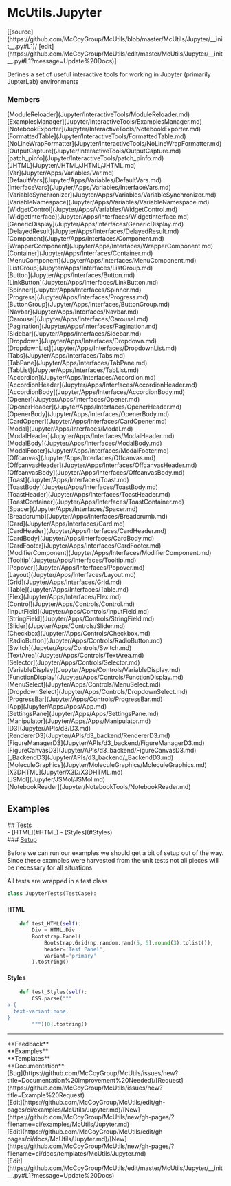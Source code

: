 # <a id="McUtils.Jupyter">McUtils.Jupyter</a> 
<div class="docs-source-link" markdown="1">
[[source](https://github.com/McCoyGroup/McUtils/blob/master/McUtils/Jupyter/__init__.py#L1)/
[edit](https://github.com/McCoyGroup/McUtils/edit/master/McUtils/Jupyter/__init__.py#L1?message=Update%20Docs)]
</div>
    
Defines a set of useful interactive tools
for working in Jupyter (primarily JupterLab) environments

### Members
<div class="container alert alert-secondary bg-light">
  <div class="row">
   <div class="col" markdown="1">
[ModuleReloader](Jupyter/InteractiveTools/ModuleReloader.md)   
</div>
   <div class="col" markdown="1">
[ExamplesManager](Jupyter/InteractiveTools/ExamplesManager.md)   
</div>
   <div class="col" markdown="1">
[NotebookExporter](Jupyter/InteractiveTools/NotebookExporter.md)   
</div>
</div>
  <div class="row">
   <div class="col" markdown="1">
[FormattedTable](Jupyter/InteractiveTools/FormattedTable.md)   
</div>
   <div class="col" markdown="1">
[NoLineWrapFormatter](Jupyter/InteractiveTools/NoLineWrapFormatter.md)   
</div>
   <div class="col" markdown="1">
[OutputCapture](Jupyter/InteractiveTools/OutputCapture.md)   
</div>
</div>
  <div class="row">
   <div class="col" markdown="1">
[patch_pinfo](Jupyter/InteractiveTools/patch_pinfo.md)   
</div>
   <div class="col" markdown="1">
[JHTML](Jupyter/JHTML/JHTML/JHTML.md)   
</div>
   <div class="col" markdown="1">
[Var](Jupyter/Apps/Variables/Var.md)   
</div>
</div>
  <div class="row">
   <div class="col" markdown="1">
[DefaultVars](Jupyter/Apps/Variables/DefaultVars.md)   
</div>
   <div class="col" markdown="1">
[InterfaceVars](Jupyter/Apps/Variables/InterfaceVars.md)   
</div>
   <div class="col" markdown="1">
[VariableSynchronizer](Jupyter/Apps/Variables/VariableSynchronizer.md)   
</div>
</div>
  <div class="row">
   <div class="col" markdown="1">
[VariableNamespace](Jupyter/Apps/Variables/VariableNamespace.md)   
</div>
   <div class="col" markdown="1">
[WidgetControl](Jupyter/Apps/Variables/WidgetControl.md)   
</div>
   <div class="col" markdown="1">
[WidgetInterface](Jupyter/Apps/Interfaces/WidgetInterface.md)   
</div>
</div>
  <div class="row">
   <div class="col" markdown="1">
[GenericDisplay](Jupyter/Apps/Interfaces/GenericDisplay.md)   
</div>
   <div class="col" markdown="1">
[DelayedResult](Jupyter/Apps/Interfaces/DelayedResult.md)   
</div>
   <div class="col" markdown="1">
[Component](Jupyter/Apps/Interfaces/Component.md)   
</div>
</div>
  <div class="row">
   <div class="col" markdown="1">
[WrapperComponent](Jupyter/Apps/Interfaces/WrapperComponent.md)   
</div>
   <div class="col" markdown="1">
[Container](Jupyter/Apps/Interfaces/Container.md)   
</div>
   <div class="col" markdown="1">
[MenuComponent](Jupyter/Apps/Interfaces/MenuComponent.md)   
</div>
</div>
  <div class="row">
   <div class="col" markdown="1">
[ListGroup](Jupyter/Apps/Interfaces/ListGroup.md)   
</div>
   <div class="col" markdown="1">
[Button](Jupyter/Apps/Interfaces/Button.md)   
</div>
   <div class="col" markdown="1">
[LinkButton](Jupyter/Apps/Interfaces/LinkButton.md)   
</div>
</div>
  <div class="row">
   <div class="col" markdown="1">
[Spinner](Jupyter/Apps/Interfaces/Spinner.md)   
</div>
   <div class="col" markdown="1">
[Progress](Jupyter/Apps/Interfaces/Progress.md)   
</div>
   <div class="col" markdown="1">
[ButtonGroup](Jupyter/Apps/Interfaces/ButtonGroup.md)   
</div>
</div>
  <div class="row">
   <div class="col" markdown="1">
[Navbar](Jupyter/Apps/Interfaces/Navbar.md)   
</div>
   <div class="col" markdown="1">
[Carousel](Jupyter/Apps/Interfaces/Carousel.md)   
</div>
   <div class="col" markdown="1">
[Pagination](Jupyter/Apps/Interfaces/Pagination.md)   
</div>
</div>
  <div class="row">
   <div class="col" markdown="1">
[Sidebar](Jupyter/Apps/Interfaces/Sidebar.md)   
</div>
   <div class="col" markdown="1">
[Dropdown](Jupyter/Apps/Interfaces/Dropdown.md)   
</div>
   <div class="col" markdown="1">
[DropdownList](Jupyter/Apps/Interfaces/DropdownList.md)   
</div>
</div>
  <div class="row">
   <div class="col" markdown="1">
[Tabs](Jupyter/Apps/Interfaces/Tabs.md)   
</div>
   <div class="col" markdown="1">
[TabPane](Jupyter/Apps/Interfaces/TabPane.md)   
</div>
   <div class="col" markdown="1">
[TabList](Jupyter/Apps/Interfaces/TabList.md)   
</div>
</div>
  <div class="row">
   <div class="col" markdown="1">
[Accordion](Jupyter/Apps/Interfaces/Accordion.md)   
</div>
   <div class="col" markdown="1">
[AccordionHeader](Jupyter/Apps/Interfaces/AccordionHeader.md)   
</div>
   <div class="col" markdown="1">
[AccordionBody](Jupyter/Apps/Interfaces/AccordionBody.md)   
</div>
</div>
  <div class="row">
   <div class="col" markdown="1">
[Opener](Jupyter/Apps/Interfaces/Opener.md)   
</div>
   <div class="col" markdown="1">
[OpenerHeader](Jupyter/Apps/Interfaces/OpenerHeader.md)   
</div>
   <div class="col" markdown="1">
[OpenerBody](Jupyter/Apps/Interfaces/OpenerBody.md)   
</div>
</div>
  <div class="row">
   <div class="col" markdown="1">
[CardOpener](Jupyter/Apps/Interfaces/CardOpener.md)   
</div>
   <div class="col" markdown="1">
[Modal](Jupyter/Apps/Interfaces/Modal.md)   
</div>
   <div class="col" markdown="1">
[ModalHeader](Jupyter/Apps/Interfaces/ModalHeader.md)   
</div>
</div>
  <div class="row">
   <div class="col" markdown="1">
[ModalBody](Jupyter/Apps/Interfaces/ModalBody.md)   
</div>
   <div class="col" markdown="1">
[ModalFooter](Jupyter/Apps/Interfaces/ModalFooter.md)   
</div>
   <div class="col" markdown="1">
[Offcanvas](Jupyter/Apps/Interfaces/Offcanvas.md)   
</div>
</div>
  <div class="row">
   <div class="col" markdown="1">
[OffcanvasHeader](Jupyter/Apps/Interfaces/OffcanvasHeader.md)   
</div>
   <div class="col" markdown="1">
[OffcanvasBody](Jupyter/Apps/Interfaces/OffcanvasBody.md)   
</div>
   <div class="col" markdown="1">
[Toast](Jupyter/Apps/Interfaces/Toast.md)   
</div>
</div>
  <div class="row">
   <div class="col" markdown="1">
[ToastBody](Jupyter/Apps/Interfaces/ToastBody.md)   
</div>
   <div class="col" markdown="1">
[ToastHeader](Jupyter/Apps/Interfaces/ToastHeader.md)   
</div>
   <div class="col" markdown="1">
[ToastContainer](Jupyter/Apps/Interfaces/ToastContainer.md)   
</div>
</div>
  <div class="row">
   <div class="col" markdown="1">
[Spacer](Jupyter/Apps/Interfaces/Spacer.md)   
</div>
   <div class="col" markdown="1">
[Breadcrumb](Jupyter/Apps/Interfaces/Breadcrumb.md)   
</div>
   <div class="col" markdown="1">
[Card](Jupyter/Apps/Interfaces/Card.md)   
</div>
</div>
  <div class="row">
   <div class="col" markdown="1">
[CardHeader](Jupyter/Apps/Interfaces/CardHeader.md)   
</div>
   <div class="col" markdown="1">
[CardBody](Jupyter/Apps/Interfaces/CardBody.md)   
</div>
   <div class="col" markdown="1">
[CardFooter](Jupyter/Apps/Interfaces/CardFooter.md)   
</div>
</div>
  <div class="row">
   <div class="col" markdown="1">
[ModifierComponent](Jupyter/Apps/Interfaces/ModifierComponent.md)   
</div>
   <div class="col" markdown="1">
[Tooltip](Jupyter/Apps/Interfaces/Tooltip.md)   
</div>
   <div class="col" markdown="1">
[Popover](Jupyter/Apps/Interfaces/Popover.md)   
</div>
</div>
  <div class="row">
   <div class="col" markdown="1">
[Layout](Jupyter/Apps/Interfaces/Layout.md)   
</div>
   <div class="col" markdown="1">
[Grid](Jupyter/Apps/Interfaces/Grid.md)   
</div>
   <div class="col" markdown="1">
[Table](Jupyter/Apps/Interfaces/Table.md)   
</div>
</div>
  <div class="row">
   <div class="col" markdown="1">
[Flex](Jupyter/Apps/Interfaces/Flex.md)   
</div>
   <div class="col" markdown="1">
[Control](Jupyter/Apps/Controls/Control.md)   
</div>
   <div class="col" markdown="1">
[InputField](Jupyter/Apps/Controls/InputField.md)   
</div>
</div>
  <div class="row">
   <div class="col" markdown="1">
[StringField](Jupyter/Apps/Controls/StringField.md)   
</div>
   <div class="col" markdown="1">
[Slider](Jupyter/Apps/Controls/Slider.md)   
</div>
   <div class="col" markdown="1">
[Checkbox](Jupyter/Apps/Controls/Checkbox.md)   
</div>
</div>
  <div class="row">
   <div class="col" markdown="1">
[RadioButton](Jupyter/Apps/Controls/RadioButton.md)   
</div>
   <div class="col" markdown="1">
[Switch](Jupyter/Apps/Controls/Switch.md)   
</div>
   <div class="col" markdown="1">
[TextArea](Jupyter/Apps/Controls/TextArea.md)   
</div>
</div>
  <div class="row">
   <div class="col" markdown="1">
[Selector](Jupyter/Apps/Controls/Selector.md)   
</div>
   <div class="col" markdown="1">
[VariableDisplay](Jupyter/Apps/Controls/VariableDisplay.md)   
</div>
   <div class="col" markdown="1">
[FunctionDisplay](Jupyter/Apps/Controls/FunctionDisplay.md)   
</div>
</div>
  <div class="row">
   <div class="col" markdown="1">
[MenuSelect](Jupyter/Apps/Controls/MenuSelect.md)   
</div>
   <div class="col" markdown="1">
[DropdownSelect](Jupyter/Apps/Controls/DropdownSelect.md)   
</div>
   <div class="col" markdown="1">
[ProgressBar](Jupyter/Apps/Controls/ProgressBar.md)   
</div>
</div>
  <div class="row">
   <div class="col" markdown="1">
[App](Jupyter/Apps/Apps/App.md)   
</div>
   <div class="col" markdown="1">
[SettingsPane](Jupyter/Apps/Apps/SettingsPane.md)   
</div>
   <div class="col" markdown="1">
[Manipulator](Jupyter/Apps/Apps/Manipulator.md)   
</div>
</div>
  <div class="row">
   <div class="col" markdown="1">
[D3](Jupyter/APIs/d3/D3.md)   
</div>
   <div class="col" markdown="1">
[RendererD3](Jupyter/APIs/d3_backend/RendererD3.md)   
</div>
   <div class="col" markdown="1">
[FigureManagerD3](Jupyter/APIs/d3_backend/FigureManagerD3.md)   
</div>
</div>
  <div class="row">
   <div class="col" markdown="1">
[FigureCanvasD3](Jupyter/APIs/d3_backend/FigureCanvasD3.md)   
</div>
   <div class="col" markdown="1">
[_BackendD3](Jupyter/APIs/d3_backend/_BackendD3.md)   
</div>
   <div class="col" markdown="1">
[MoleculeGraphics](Jupyter/MoleculeGraphics/MoleculeGraphics.md)   
</div>
</div>
  <div class="row">
   <div class="col" markdown="1">
[X3DHTML](Jupyter/X3D/X3DHTML.md)   
</div>
   <div class="col" markdown="1">
[JSMol](Jupyter/JSMol/JSMol.md)   
</div>
   <div class="col" markdown="1">
[NotebookReader](Jupyter/NotebookTools/NotebookReader.md)   
</div>
</div>
  <div class="row">
   <div class="col" markdown="1">
   
</div>
   <div class="col" markdown="1">
   
</div>
   <div class="col" markdown="1">
   
</div>
</div>
</div>





## Examples













<div class="collapsible-section">
 <div class="collapsible-section collapsible-section-header" markdown="1">
## <a class="collapse-link" data-toggle="collapse" href="#Tests-624f0e" markdown="1"> Tests</a> <a class="float-right" data-toggle="collapse" href="#Tests-624f0e"><i class="fa fa-chevron-down"></i></a>
 </div>
 <div class="collapsible-section collapsible-section-body collapse show" id="Tests-624f0e" markdown="1">
 - [HTML](#HTML)
- [Styles](#Styles)

<div class="collapsible-section">
 <div class="collapsible-section collapsible-section-header" markdown="1">
### <a class="collapse-link" data-toggle="collapse" href="#Setup-91b1e8" markdown="1"> Setup</a> <a class="float-right" data-toggle="collapse" href="#Setup-91b1e8"><i class="fa fa-chevron-down"></i></a>
 </div>
 <div class="collapsible-section collapsible-section-body collapse show" id="Setup-91b1e8" markdown="1">
 
Before we can run our examples we should get a bit of setup out of the way.
Since these examples were harvested from the unit tests not all pieces
will be necessary for all situations.

All tests are wrapped in a test class
```python
class JupyterTests(TestCase):
```

 </div>
</div>

#### <a name="HTML">HTML</a>
```python
    def test_HTML(self):
        Div = HTML.Div
        Bootstrap.Panel(
            Bootstrap.Grid(np.random.rand(5, 5).round(3).tolist()),
            header='Test Panel',
            variant='primary'
        ).tostring()
```

#### <a name="Styles">Styles</a>
```python
    def test_Styles(self):
        CSS.parse("""
a {
  text-variant:none;
}
        """)[0].tostring()
```

 </div>
</div>






---


<div markdown="1" class="text-secondary">
<div class="container">
  <div class="row">
   <div class="col" markdown="1">
**Feedback**   
</div>
   <div class="col" markdown="1">
**Examples**   
</div>
   <div class="col" markdown="1">
**Templates**   
</div>
   <div class="col" markdown="1">
**Documentation**   
</div>
   <div class="col" markdown="1">
   
</div>
   <div class="col" markdown="1">
   
</div>
   <div class="col" markdown="1">
   
</div>
</div>
  <div class="row">
   <div class="col" markdown="1">
[Bug](https://github.com/McCoyGroup/McUtils/issues/new?title=Documentation%20Improvement%20Needed)/[Request](https://github.com/McCoyGroup/McUtils/issues/new?title=Example%20Request)   
</div>
   <div class="col" markdown="1">
[Edit](https://github.com/McCoyGroup/McUtils/edit/gh-pages/ci/examples/McUtils/Jupyter.md)/[New](https://github.com/McCoyGroup/McUtils/new/gh-pages/?filename=ci/examples/McUtils/Jupyter.md)   
</div>
   <div class="col" markdown="1">
[Edit](https://github.com/McCoyGroup/McUtils/edit/gh-pages/ci/docs/McUtils/Jupyter.md)/[New](https://github.com/McCoyGroup/McUtils/new/gh-pages/?filename=ci/docs/templates/McUtils/Jupyter.md)   
</div>
   <div class="col" markdown="1">
[Edit](https://github.com/McCoyGroup/McUtils/edit/master/McUtils/Jupyter/__init__.py#L1?message=Update%20Docs)   
</div>
   <div class="col" markdown="1">
   
</div>
   <div class="col" markdown="1">
   
</div>
   <div class="col" markdown="1">
   
</div>
</div>
</div>
</div>